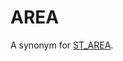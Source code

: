 # AREA

A synonym for [ST_AREA](/sql-statements-structure/geographic-geometric-features/polygon-properties/st_area).
